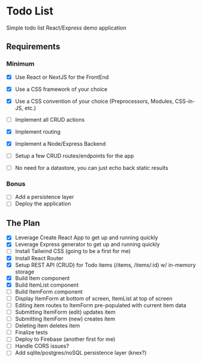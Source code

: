 # Todo List

Simple todo list React/Express demo application

## Requirements

### Minimum

- [x] Use React or NextJS for the FrontEnd

- [x] Use a CSS framework of your choice

- [x] Use a CSS convention of your choice (Preprocessors, Modules, CSS-in-JS, etc.)

- [ ] Implement all CRUD actions

- [x] Implement routing

- [x] Implement a Node/Express Backend

- [ ] Setup a few CRUD routes/endpoints for the app

- [ ] No need for a datastore, you can just echo back static results

### Bonus

- [ ] Add a persistence layer
- [ ] Deploy the application

## The Plan

- [x] Leverage Create React App to get up and running quickly
- [x] Leverage Express generator to get up and running quickly
- [ ] Install Tailwind CSS (going to be a first for me)
- [x] Install React Router
- [x] Setup REST API (CRUD) for Todo items (/items, /items/:id) w/ in-memory storage
- [x] Build Item component
- [x] Build ItemList component
- [ ] Build ItemForm component
- [ ] Display ItemForm at bottom of screen, ItemList at top of screen
- [ ] Editing item routes to ItemForm pre-populated with current item data
- [ ] Submitting ItemForm (edit) updates item
- [ ] Submitting ItemForm (new) creates item
- [ ] Deleting item deletes item
- [ ] Finalize tests
- [ ] Deploy to Firebase (another first for me)
- [ ] Handle CORS issues?
- [ ] Add sqlite/postgres/noSQL persistence layer (knex?)